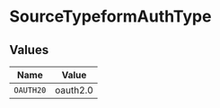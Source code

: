 # SourceTypeformAuthType


## Values

| Name      | Value     |
| --------- | --------- |
| `OAUTH20` | oauth2.0  |
